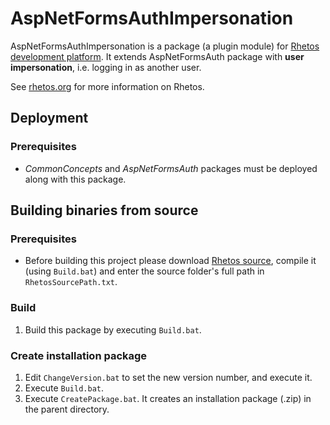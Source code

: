 AspNetFormsAuthImpersonation
============================

AspNetFormsAuthImpersonation is a package (a plugin module) for [Rhetos development platform](https://github.com/Rhetos/Rhetos).
It extends AspNetFormsAuth package with **user impersonation**, i.e. logging in as another user.

See [rhetos.org](http://www.rhetos.org/) for more information on Rhetos.


Deployment
----------

### Prerequisites

* *CommonConcepts* and *AspNetFormsAuth* packages must be deployed along with this package.

Building binaries from source
-----------------------------

### Prerequisites

* Before building this project please download [Rhetos source](https://github.com/Rhetos/Rhetos), compile it (using `Build.bat`) and enter the source folder's full path in `RhetosSourcePath.txt`.

### Build

1. Build this package by executing `Build.bat`.

### Create installation package

1. Edit `ChangeVersion.bat` to set the new version number, and execute it.
2. Execute `Build.bat`.
3. Execute `CreatePackage.bat`. It creates an installation package (.zip) in the parent directory.
